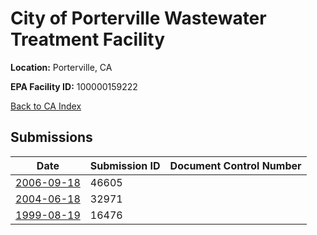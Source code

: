 # City of Porterville Wastewater Treatment Facility

**Location:** Porterville, CA

**EPA Facility ID:** 100000159222

[Back to CA Index](../../index.md)

## Submissions

| Date | Submission ID | Document Control Number |
|------|--------------|-------------------------|
| [2006-09-18](submissions/46605.md) | 46605 |  |
| [2004-06-18](submissions/32971.md) | 32971 |  |
| [1999-08-19](submissions/16476.md) | 16476 |  |
